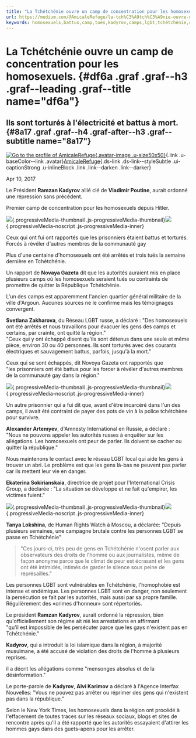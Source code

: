 ```yaml
---
title: "La Tchétchénie ouvre un camp de concentration pour les homosexuels."
url: https://medium.com/@AmicaleRefuge/la-tch%C3%A9tch%C3%A9nie-ouvre-un-camp-de-concentration-pour-les-homosexuels-ac6844c0e51c
keywords: homosexuels,battus,camp,tués,kadyrov,camps,lgbt,tchétchénie,concentration,autorités,ouvre,torturés,déclaré
---
```

La Tchétchénie ouvre un camp de concentration pour les homosexuels. {#df6a .graf .graf--h3 .graf--leading .graf--title name="df6a"}
===================================================================

Ils sont torturés à l'électricité et battus à mort. {#8a17 .graf .graf--h4 .graf-after--h3 .graf--subtitle name="8a17"}
---------------------------------------------------

[![Go to the profile of AmicaleRefuge](https://cdn-images-1.medium.com/fit/c/100/100/0*XLdlo2gYTZV89uU7.jpg){.avatar-image .u-size50x50}](https://medium.com/@AmicaleRefuge?source=post_header_lockup){.link .u-baseColor--link .avatar}[AmicaleRefuge](https://medium.com/@AmicaleRefuge){.ds-link .ds-link--styleSubtle .ui-captionStrong .u-inlineBlock .link .link--darken .link--darker}

Apr 10, 2017

Le Président **Ramzan Kadyrov** allié clé de **Vladimir Poutine**, aurait ordonné une répression sans précédent.

Premier camp de concentration pour les homosexuels depuis Hitler.

![](https://cdn-images-1.medium.com/freeze/max/60/1*6e2kQDZQZXGWXyd4DULtQQ.jpeg?q=20){.progressiveMedia-thumbnail .js-progressiveMedia-thumbnail}![](https://cdn-images-1.medium.com/max/1200/1*6e2kQDZQZXGWXyd4DULtQQ.jpeg){.progressiveMedia-noscript .js-progressiveMedia-inner}

Ceux qui ont fui ont rapportés que les prisonniers étaient battus et torturés. Forcés à révéler d'autres membres de la communauté gay

Plus d'une centaine d'homosexuels ont été arrêtés et trois tués la semaine dernière en Tchétchénie.

Un rapport de **Novaya Gazeta** dit que les autorités auraient mis en place plusieurs camps où les homosexuels seraient tués ou contraints de promettre de quitter la République Tchétchénie.

L'un des camps est apparemment l'ancien quartier général militaire de la ville d'Argoun. Aucunes sources ne le confirme mais les témoignages convergent.

**Svetlana Zakharova**, du Réseau LGBT russe, a déclaré : "Des homosexuels ont été arrêtés et nous travaillons pour évacuer les gens des camps et certains, par crainte, ont quitté la région."\
"Ceux qui y ont échappé disent qu'ils sont détenus dans une seule et même pièce, environ 30 ou 40 personnes. Ils sont torturés avec des courants électriques et sauvagement battus, parfois, jusqu'à la mort."

Ceux qui se sont échappés, dit Novoya Gazeta ont rapportés que \
"les prisonniers ont été battus pour les forcer à révéler d'autres membres de la communauté gay dans la région."

![](https://cdn-images-1.medium.com/freeze/max/60/1*CcroMnv_UVIoVqteQbrfdg.jpeg?q=20){.progressiveMedia-thumbnail .js-progressiveMedia-thumbnail}![](https://cdn-images-1.medium.com/max/1200/1*CcroMnv_UVIoVqteQbrfdg.jpeg){.progressiveMedia-noscript .js-progressiveMedia-inner}

Un autre prisonnier qui a fui dit que, avant d'être incarcéré dans l'un des camps, il avait été contraint de payer des pots de vin à la police tchétchène pour survivre.

**Alexander Artemyev**, d'Amnesty International en Russie, a déclaré : \
"Nous ne pouvons appeler les autorités russes à enquêter sur les allégations. Les homosexuels ont peur de parler. Ils doivent se cacher ou quitter la république."

Nous maintenons le contact avec le réseau LGBT local qui aide les gens à trouver un abri. Le problème est que les gens là-bas ne peuvent pas parler car ils mettent leur vie en danger.

**Ekaterina Sokirianskaia**, directrice de projet pour l'International Crisis Group, a déclarée : "La situation se développe et ne fait qu'empirer, les victimes fuient."

![](https://cdn-images-1.medium.com/freeze/max/60/1*WvrjBWWRP-he19_V1HD4Lw.jpeg?q=20){.progressiveMedia-thumbnail .js-progressiveMedia-thumbnail}![](https://cdn-images-1.medium.com/max/1200/1*WvrjBWWRP-he19_V1HD4Lw.jpeg){.progressiveMedia-noscript .js-progressiveMedia-inner}

**Tanya Lokshina**, de Human Rights Watch à Moscou, a déclarée: "Depuis plusieurs semaines, une campagne brutale contre les personnes LGBT se passe en Tchétchénie"

> "Ces jours-ci, très peu de gens en Tchétchénie n'osent parler aux observateurs des droits de l'homme ou aux journalistes, même de façon anonyme parce que le climat de peur est écrasant et les gens ont été intimidés, intimés de garder le silence sous peine de représailles."

Les personnes LGBT sont vulnérables en Tchétchénie, l'homophobie est intense et endémique. Les personnes LGBT sont en danger, non seulement la persécution se fait par les autorités, mais aussi par sa propre famille. Régulièrement des «crimes d'honneur» sont répertoriés.

Le président **Ramzan Kadyrov**, aurait ordonné la répression, bien qu'officiellement son régime ait nié les arrestations en affirmant \
"qu'il est impossible de les persécuter parce que les gays n'existent pas en Tchétchénie."

**Kadyrov**, qui a introduit la loi islamique dans la région, à majorité musulmane, a été accusé de violation des droits de l'homme à plusieurs reprises.

il a décrit les allégations comme "mensonges absolus et de la désinformation."

Le porte-parole de **Kadyrov**, **Alvi Karimov** a déclaré à l'Agence Interfax Nouvelles: "Vous ne pouvez pas arrêter ou réprimer des gens qui n'existent pas dans la république."

Selon le New York Times, les homosexuels dans la région ont procédé à l'effacement de toutes traces sur les réseaux sociaux, blogs et sites de rencontre après qu'il a été rapporté que les autorités essayaient d'attirer les hommes gays dans des guets-apens pour les arrêter.
